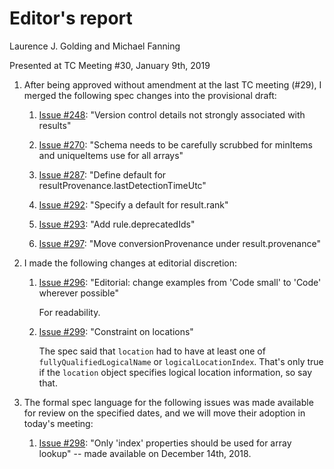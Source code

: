 # Editor's report

Laurence J. Golding and Michael Fanning

Presented at TC Meeting #30, January 9th, 2019

1. After being approved without amendment at the last TC meeting (#29), I merged the following spec changes into the provisional draft:

    1. [Issue #248](https://github.com/oasis-tcs/sarif-spec/issues/248): "Version control details not strongly associated with results"

    1. [Issue #270](https://github.com/oasis-tcs/sarif-spec/issues/270): "Schema needs to be carefully scrubbed for minItems and uniqueItems use for all arrays"

    1. [Issue #287](https://github.com/oasis-tcs/sarif-spec/issues/287): "Define default for resultProvenance.lastDetectionTimeUtc"

    1. [Issue #292](https://github.com/oasis-tcs/sarif-spec/issues/292): "Specify a default for result.rank"

    1. [Issue #293](https://github.com/oasis-tcs/sarif-spec/issues/293): "Add rule.deprecatedIds"

    1. [Issue #297](https://github.com/oasis-tcs/sarif-spec/issues/297): "Move conversionProvenance under result.provenance"

1. I made the following changes at editorial discretion:

    1. [Issue #296](https://github.com/oasis-tcs/sarif-spec/issues/296): "Editorial: change examples from 'Code small' to 'Code' wherever possible"

        For readability.

    1. [Issue #299](https://github.com/oasis-tcs/sarif-spec/issues/299): "Constraint on locations"

        The spec said that `location` had to have at least one of `fullyQualifiedLogicalName` or `logicalLocationIndex`.
        That's only true if the `location` object specifies logical location information, so say that.

1. The formal spec language for the following issues was made available for review on the specified dates, and we will move their adoption in today's meeting:

    1. [Issue #298](https://github.com/oasis-tcs/sarif-spec/issues/298): "Only 'index' properties should be used for array lookup" -- made available on December 14th, 2018.